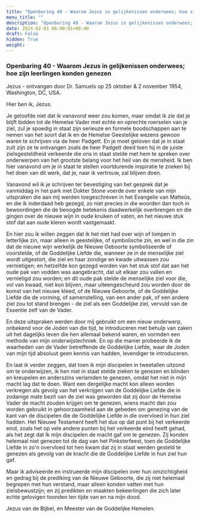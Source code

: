 ```yaml
---
title: "Openbaring 40 - Waarom Jezus in gelijkenissen onderwees; hoe zijn leerlingen konden genezen"
menu_title: ""
description: "Openbaring 40 - Waarom Jezus in gelijkenissen onderwees; hoe zijn leerlingen konden genezen"
date: 2024-02-01 06:00:01+00:40
draft: False
hidden: True
weight:
---
```

### Openbaring 40 - Waarom Jezus in gelijkenissen onderwees; hoe zijn leerlingen konden genezen

Jezus - ontvangen door Dr. Samuels op 25 oktober & 2 november 1954, Washington, DC, USA.

Hier ben ik, Jezus.

Je geloofde niet dat ik vanavond weer zou komen, maar omdat ik zie dat je blijft bidden tot de Hemelse Vader met echte en oprechte roerselen van je ziel, zul je spoedig in staat zijn serieuze en formele boodschappen aan te nemen van het soort dat ik en de Hemelse Geestelijke wezens gewoon waren te schrijven via de heer Padgett. En je moet geloven dat je in staat zult zijn ze te ontvangen zoals de heer Padgett deed toen hij in de juiste zielsgesteldheid verkeerde die ons in staat stelde met hem te spreken over onderwerpen van het grootste belang voor het heil van de mensheid. Ik ben hier vanavond om je in staat te stellen voortdurende inspiratie te zoeken bij het doen van dit werk, dat je, naar ik vertrouw, zal blijven doen.

Vanavond wil ik je schrijven ter bevestiging van het gesprek dat je vanmiddag in het park met Dokter Stone voerde over enkele van mijn uitspraken die aan mij werden toegeschreven in het Evangelie van Matteüs, en die ik inderdaad heb gezegd, zo niet precies in die woorden dan toch in bewoordingen die de beoogde betekenis daadwerkelijk overbrengen en die gingen over de nieuwe wijn in oude kruiken of vaten, en het nieuwe stuk stof dat aan oude kleren wordt vastgemaakt.

En hier zou ik willen zeggen dat ik het niet had over wijn of lompen in letterlijke zin, maar alleen in geestelijke, of symbolische zin, en wel in die zin dat de nieuwe wijn werkelijk de Nieuwe Geboorte symboliseerde of voorstelde, of de Goddelijke Liefde die, wanneer ze in de menselijke ziel wordt uitgestort, die ziel en haar zondige en kwade uitwassen zou vernietigen; en hetzelfde kon gezegd worden van het stuk stof dat aan het oude pak van vodden was aangebracht, dat uit elkaar zou vallen en vernietigd zou worden; en dit oude pak stelde de menselijke ziel voor die, vol van kwaad, niet kon blijven, maar uiteengescheurd zou worden door de komst van het nieuwe kleed, of de Nieuwe Geboorte, of de Goddelijke Liefde die de vorming, of samenstelling, van een ander pak, of een andere ziel zou tot stand brengen - de ziel als een Goddelijke ziel, vervuld van de Essentie zelf van de Vader.

En deze uitspraken werden door mij gebruikt om een nieuw onderwerp, onbekend voor de Joden van die tijd, te introduceren met behulp van zaken uit het dagelijks leven die hen allemaal bekend waren, en vormden een methode van mijn onderwijstechniek. En op die manier probeerde ik de waarheden van de Vader betreffende de Goddelijke Liefde, waar de Joden van mijn tijd absoluut geen kennis van hadden, levendiger te introduceren.

En laat ik verder zeggen, dat toen ik mijn discipelen in tweetallen uitzond om te onderwijzen, ik hen niet in staat stelde zieken te genezen en blinden en kreupelen en anderszins verlamden te genezen, omdat het niet in mijn macht lag dat te doen. Want een dergelijke macht kon alleen worden verkregen als gevolg van het verkrijgen van de Goddelijke Liefde die in zodanige mate bezit van de ziel was geworden dat zij door de Hemelse Vader de macht zouden krijgen om te genezen, wiens macht dan zou worden gebruikt in gehoorzaamheid aan de gebeden om genezing van de kant van de discipelen die de Goddelijke Liefde in die overvloed in hun ziel hadden. Het Nieuwe Testament heeft het dus op dat punt bij het verkeerde eind, zoals het op vele andere punten bij het verkeerde eind heeft gehad, als het zegt dat Ik mijn discipelen de macht gaf om te genezen. Zij konden helemaal niet genezen tot de dag van het Pinksterfeest, toen de Goddelijke Liefde in zo'n overvloed tot hen kwam dat zij in staat werden gesteld te genezen als gevolg van de kracht die de Goddelijke Liefde in hun ziel hun gaf.

Maar ik adviseerde en instrueerde mijn discipelen over hun omzichtigheid en gedrag bij de prediking van de Nieuwe Geboorte, die zij niet helemaal begrepen met hun verstand, maar alleen konden vatten met hun zielsbewustzijn; en zij predikten en maakten bekeerlingen die zich later echte gelovigen toonden ten tijde van en na mijn dood.

Jezus van de Bijbel, en Meester van de Goddelijke Hemelen.
